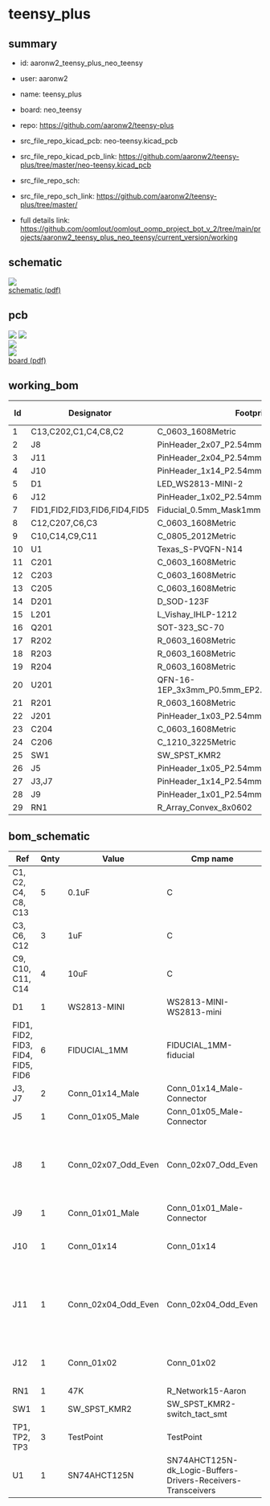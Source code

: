 # teensy_plus
 
## summary 
* id: aaronw2_teensy_plus_neo_teensy
* user: aaronw2
* name: teensy_plus
* board: neo_teensy
* repo: https://github.com/aaronw2/teensy-plus
* src_file_repo_kicad_pcb: neo-teensy.kicad_pcb
* src_file_repo_kicad_pcb_link: https://github.com/aaronw2/teensy-plus/tree/master/neo-teensy.kicad_pcb


* src_file_repo_sch: 
* src_file_repo_sch_link: https://github.com/aaronw2/teensy-plus/tree/master/
* full details link: https://github.com/oomlout/oomlout_oomp_project_bot_v_2/tree/main/projects/aaronw2_teensy_plus_neo_teensy/current_version/working  

## schematic  
![](working_schematic_600.png)  
[schematic (pdf)](working_schematic.pdf)  

## pcb  
![](working_3d_600.png) 
![](working_3d_front_600.png)  
![](working_3d_back_600.png)  
![](working_600.png)  
[board (pdf)](working.pdf)  

## working_bom
| Id | Designator | Footprint | Quantity | Designation | Supplier and ref |  | None | 
| --- | --- | --- | --- | --- | --- | --- | --- | 
| 1 | C13,C202,C1,C4,C8,C2 | C_0603_1608Metric | 6 | 0.1uF |  |  | [''] | 
| 2 | J8 | PinHeader_2x07_P2.54mm_Vertical | 1 | Conn_02x07_Odd_Even |  |  | [''] | 
| 3 | J11 | PinHeader_2x04_P2.54mm_Vertical | 1 | Conn_02x04_Odd_Even |  |  | [''] | 
| 4 | J10 | PinHeader_1x14_P2.54mm_Vertical | 1 | Conn_01x14 |  |  | [''] | 
| 5 | D1 | LED_WS2813-MINI-2 | 1 | WS2813-MINI |  |  | [''] | 
| 6 | J12 | PinHeader_1x02_P2.54mm_Vertical | 1 | Conn_01x02 |  |  | [''] | 
| 7 | FID1,FID2,FID3,FID6,FID4,FID5 | Fiducial_0.5mm_Mask1mm | 6 | FIDUCIAL_1MM |  |  | [''] | 
| 8 | C12,C207,C6,C3 | C_0603_1608Metric | 4 | 1uF |  |  | [''] | 
| 9 | C10,C14,C9,C11 | C_0805_2012Metric | 4 | 10uF |  |  | [''] | 
| 10 | U1 | Texas_S-PVQFN-N14 | 1 | SN74AHCT125N |  |  | [''] | 
| 11 | C201 | C_0603_1608Metric | 1 | 22uF |  |  | [''] | 
| 12 | C203 | C_0603_1608Metric | 1 | 22nF |  |  | [''] | 
| 13 | C205 | C_0603_1608Metric | 1 | 47nF |  |  | [''] | 
| 14 | D201 | D_SOD-123F | 1 | SS24FL |  |  | [''] | 
| 15 | L201 | L_Vishay_IHLP-1212 | 1 | 3.3uH |  |  | [''] | 
| 16 | Q201 | SOT-323_SC-70 | 1 | BSS214NW |  |  | [''] | 
| 17 | R202 | R_0603_1608Metric | 1 | 1.62k |  |  | [''] | 
| 18 | R203 | R_0603_1608Metric | 1 | 86.6k |  |  | [''] | 
| 19 | R204 | R_0603_1608Metric | 1 | 10k |  |  | [''] | 
| 20 | U201 | QFN-16-1EP_3x3mm_P0.5mm_EP2.7x2.7mm_ThermalVias | 1 | TPS55340-Q1 |  |  | [''] | 
| 21 | R201 | R_0603_1608Metric | 1 | 18.7K |  |  | [''] | 
| 22 | J201 | PinHeader_1x03_P2.54mm_Vertical | 1 | Conn_01x03 |  |  | [''] | 
| 23 | C204 | C_0603_1608Metric | 1 | 820pF |  |  | [''] | 
| 24 | C206 | C_1210_3225Metric | 1 | 47uF |  |  | [''] | 
| 25 | SW1 | SW_SPST_KMR2 | 1 | SW_SPST_KMR2 |  |  | [''] | 
| 26 | J5 | PinHeader_1x05_P2.54mm_Vertical | 1 | Conn_01x05_Male |  |  | [''] | 
| 27 | J3,J7 | PinHeader_1x14_P2.54mm_Vertical | 2 | Conn_01x14_Male |  |  | [''] | 
| 28 | J9 | PinHeader_1x01_P2.54mm_Vertical | 1 | Conn_01x01_Male |  |  | [''] | 
| 29 | RN1 | R_Array_Convex_8x0602 | 1 | 100K |  |  | [''] | 


## bom_schematic
| Ref | Qnty | Value | Cmp name | Footprint | Description | Vendor | DNP | 
| --- | --- | --- | --- | --- | --- | --- | --- | 
| C1, C2, C4, C8, C13 | 5 | 0.1uF | C | Capacitor_SMD:C_0603_1608Metric | Unpolarized capacitor |  |  | 
| C3, C6, C12 | 3 | 1uF | C | Capacitor_SMD:C_0603_1608Metric | Unpolarized capacitor |  |  | 
| C9, C10, C11, C14 | 4 | 10uF | C | Capacitor_SMD:C_0805_2012Metric | Unpolarized capacitor |  |  | 
| D1 | 1 | WS2813-MINI | WS2813-MINI-WS2813-mini | LED_WS2813-mini:LED_WS2813-MINI-2 |  |  |  | 
| FID1, FID2, FID3, FID4, FID5, FID6 | 6 | FIDUCIAL_1MM | FIDUCIAL_1MM-fiducial | Fiducial:Fiducial_0.5mm_Mask1mm |  |  |  | 
| J3, J7 | 2 | Conn_01x14_Male | Conn_01x14_Male-Connector | Connector_PinHeader_2.54mm:PinHeader_1x14_P2.54mm_Vertical |  |  |  | 
| J5 | 1 | Conn_01x05_Male | Conn_01x05_Male-Connector | Connector_PinHeader_2.54mm:PinHeader_1x05_P2.54mm_Vertical |  |  |  | 
| J8 | 1 | Conn_02x07_Odd_Even | Conn_02x07_Odd_Even | Connector_PinHeader_2.54mm:PinHeader_2x07_P2.54mm_Vertical | Generic connector, double row, 02x07, odd/even pin numbering scheme (row 1 odd numbers, row 2 even numbers), script generated (kicad-library-utils/schlib/autogen/connector/) |  |  | 
| J9 | 1 | Conn_01x01_Male | Conn_01x01_Male-Connector | Connector_PinHeader_2.54mm:PinHeader_1x01_P2.54mm_Vertical |  |  |  | 
| J10 | 1 | Conn_01x14 | Conn_01x14 | Connector_PinHeader_2.54mm:PinHeader_1x14_P2.54mm_Vertical | Generic connector, single row, 01x14, script generated (kicad-library-utils/schlib/autogen/connector/) |  |  | 
| J11 | 1 | Conn_02x04_Odd_Even | Conn_02x04_Odd_Even | Connector_PinHeader_2.54mm:PinHeader_2x04_P2.54mm_Vertical | Generic connector, double row, 02x04, odd/even pin numbering scheme (row 1 odd numbers, row 2 even numbers), script generated (kicad-library-utils/schlib/autogen/connector/) |  |  | 
| J12 | 1 | Conn_01x02 | Conn_01x02 | Connector_PinHeader_2.54mm:PinHeader_1x02_P2.54mm_Vertical | Generic connector, single row, 01x02, script generated (kicad-library-utils/schlib/autogen/connector/) |  |  | 
| RN1 | 1 | 47K | R_Network15-Aaron | Resistor_SMD:R_Array_Convex_8x0602 |  |  |  | 
| SW1 | 1 | SW_SPST_KMR2 | SW_SPST_KMR2-switch_tact_smt | Aaron:SW_SPST_KMR2 |  |  |  | 
| TP1, TP2, TP3 | 3 | TestPoint | TestPoint | TestPoint:TestPoint_Pad_D1.0mm | test point |  |  | 
| U1 | 1 | SN74AHCT125N | SN74AHCT125N-dk_Logic-Buffers-Drivers-Receivers-Transceivers | Package_DFN_QFN:Texas_S-PVQFN-N14 |  |  |  | 




